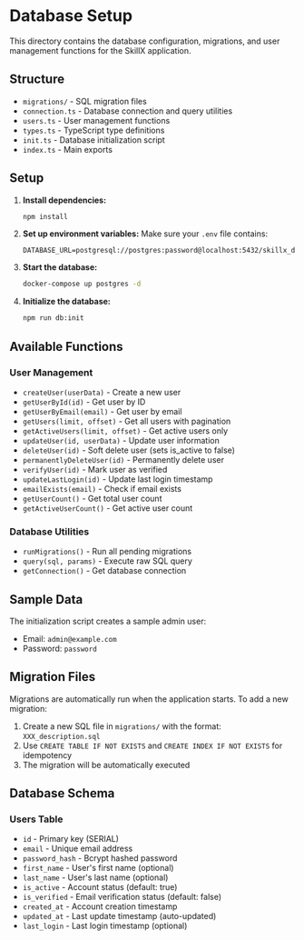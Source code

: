 # Database Setup

This directory contains the database configuration, migrations, and user management functions for the SkillX application.

## Structure

- `migrations/` - SQL migration files
- `connection.ts` - Database connection and query utilities
- `users.ts` - User management functions
- `types.ts` - TypeScript type definitions
- `init.ts` - Database initialization script
- `index.ts` - Main exports

## Setup

1. **Install dependencies:**
   ```bash
   npm install
   ```

2. **Set up environment variables:**
   Make sure your `.env` file contains:
   ```
   DATABASE_URL=postgresql://postgres:password@localhost:5432/skillx_db
   ```

3. **Start the database:**
   ```bash
   docker-compose up postgres -d
   ```

4. **Initialize the database:**
   ```bash
   npm run db:init
   ```

## Available Functions

### User Management
- `createUser(userData)` - Create a new user
- `getUserById(id)` - Get user by ID
- `getUserByEmail(email)` - Get user by email
- `getUsers(limit, offset)` - Get all users with pagination
- `getActiveUsers(limit, offset)` - Get active users only
- `updateUser(id, userData)` - Update user information
- `deleteUser(id)` - Soft delete user (sets is_active to false)
- `permanentlyDeleteUser(id)` - Permanently delete user
- `verifyUser(id)` - Mark user as verified
- `updateLastLogin(id)` - Update last login timestamp
- `emailExists(email)` - Check if email exists
- `getUserCount()` - Get total user count
- `getActiveUserCount()` - Get active user count

### Database Utilities
- `runMigrations()` - Run all pending migrations
- `query(sql, params)` - Execute raw SQL query
- `getConnection()` - Get database connection

## Sample Data

The initialization script creates a sample admin user:
- Email: `admin@example.com`
- Password: `password`

## Migration Files

Migrations are automatically run when the application starts. To add a new migration:

1. Create a new SQL file in `migrations/` with the format: `XXX_description.sql`
2. Use `CREATE TABLE IF NOT EXISTS` and `CREATE INDEX IF NOT EXISTS` for idempotency
3. The migration will be automatically executed

## Database Schema

### Users Table
- `id` - Primary key (SERIAL)
- `email` - Unique email address
- `password_hash` - Bcrypt hashed password
- `first_name` - User's first name (optional)
- `last_name` - User's last name (optional)
- `is_active` - Account status (default: true)
- `is_verified` - Email verification status (default: false)
- `created_at` - Account creation timestamp
- `updated_at` - Last update timestamp (auto-updated)
- `last_login` - Last login timestamp (optional)
